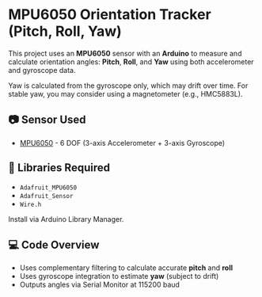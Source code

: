 # MPU6050 Orientation Tracker (Pitch, Roll, Yaw)

This project uses an **MPU6050** sensor with an **Arduino** to measure and calculate orientation angles: **Pitch**, **Roll**, and **Yaw** using both accelerometer and gyroscope data.

Yaw is calculated from the gyroscope only, which may drift over time. For stable yaw, you may consider using a magnetometer (e.g., HMC5883L).

## 📷 Sensor Used
- [MPU6050](https://learn.adafruit.com/adafruit-mpu6050-6-dof-accel-and-gyro/overview) - 6 DOF (3-axis Accelerometer + 3-axis Gyroscope)

## 🧠 Libraries Required
- `Adafruit_MPU6050`
- `Adafruit_Sensor`
- `Wire.h`

Install via Arduino Library Manager.

## 💻 Code Overview

- Uses complementary filtering to calculate accurate **pitch** and **roll**
- Uses gyroscope integration to estimate **yaw** (subject to drift)
- Outputs angles via Serial Monitor at 115200 baud

